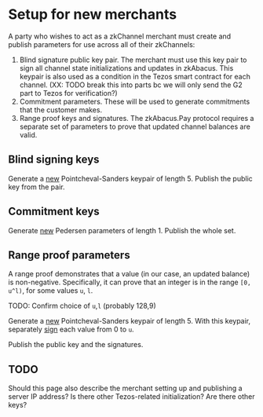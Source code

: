 # Setup for new merchants

A party who wishes to act as a zkChannel merchant must create and publish parameters for use across all of their zkChannels: 

1. Blind signature public key pair. The merchant must use this key pair to sign all channel state initializations and updates in zkAbacus. This keypair is also used as a condition in the Tezos smart contract for each channel. (XX: TODO break this into parts bc we will only send the G2 part to Tezos for verification?)
2. Commitment parameters. These will be used to generate commitments that the customer makes.
3. Range proof keys and signatures. The zkAbacus.Pay protocol requires a separate set of parameters to prove that updated channel balances are valid.


## Blind signing keys
Generate a [new](https://github.com/boltlabs-inc/libzkchannels-crypto/blob/main/libzkchannels-crypto/src/ps_keys.rs#L69) Pointcheval-Sanders keypair of length 5.
Publish the public key from the pair.

## Commitment keys
Generate [new](https://github.com/boltlabs-inc/libzkchannels-crypto/blob/main/libzkchannels-crypto/src/pedersen_commitments.rs#L41) Pedersen parameters of length 1. Publish the whole set.

## Range proof parameters

A range proof demonstrates that a value (in our case, an updated balance) is non-negative. Specifically, it can prove that an integer is in the range `[0, u^l)`, for some values `u`, `l`. 

TODO: Confirm choice of `u`,`l` (probably 128,9)

Generate a [new](https://github.com/boltlabs-inc/libzkchannels-crypto/blob/main/libzkchannels-crypto/src/ps_keys.rs#L69) Pointcheval-Sanders keypair of length 5.
With this keypair, separately [sign](https://github.com/boltlabs-inc/libzkchannels-crypto/blob/main/libzkchannels-crypto/src/ps_signatures.rs#L64) each value from 0 to `u`.

Publish the public key and the signatures.

## TODO 
Should this page also describe the merchant setting up and publishing a server IP address? Is there other Tezos-related initialization? Are there other keys?
